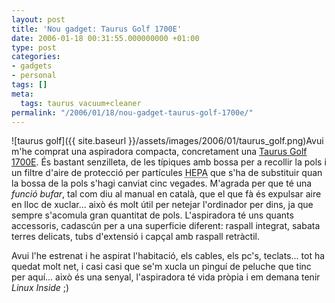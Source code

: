```yaml
---
layout: post
title: 'Nou gadget: Taurus Golf 1700E'
date: 2006-01-18 00:31:55.000000000 +01:00
type: post
categories:
- gadgets
- personal
tags: []
meta:
  tags: taurus vacuum+cleaner
permalink: "/2006/01/18/nou-gadget-taurus-golf-1700e/"
---
```

![taurus golf]({{ site.baseurl }}/assets/images/2006/01/taurus_golf.png)Avui m'he comprat una aspiradora compacta, concretament una [Taurus Golf 1700E](http://www.taurus.es/web2004/cat/prcas/Golf1700E.swf). És bastant senzilleta, de les típiques amb bossa per a recollir la pols i un filtre d'aire de protecció per partícules <acronym title="high efficiency particulate arresting">HEPA</acronym> que s'ha de substituir quan la bossa de la pols s'hagi canviat cinc vegades. M'agrada per que té una _funció bufar_, tal com diu al manual en català, que el que fà és expulsar aire en lloc de xuclar... això és molt útil per netejar l'ordinador per dins, ja que sempre s'acomula gran quantitat de pols. L'aspiradora té uns quants accessoris, cadascún per a una superficie diferent: raspall integrat, sabata terres delicats, tubs d'extensió i capçal amb raspall retràctil.

Avui l'he estrenat i he aspirat l'habitació, els cables, els pc's, teclats... tot ha quedat molt net, i casi casi que se'm xucla un pinguí de peluche que tinc per aquí... això és una senyal, l'aspiradora té vida pròpia i em demana tenir _Linux Inside_ ;)


